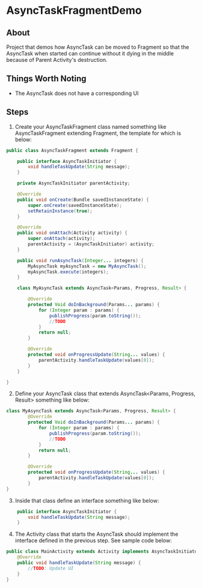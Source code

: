# AsyncTaskFragmentDemo

## About
Project that demos how AsyncTask can be moved to Fragment so that the AsyncTask when started can continue without it dying in the middle because of Parent Activity's destruction.

## Things Worth Noting
* The AsyncTask does not have a corresponding UI

## Steps
1. Create your AsyncTaskFragment class named something like AsyncTaskFragment extending Fragment, the template for which is below:
```Java
public class AsyncTaskFragment extends Fragment {

    public interface AsyncTaskInitiator {
        void handleTaskUpdate(String message);
    }

    private AsyncTaskInitiator parentActivity;

    @Override
    public void onCreate(Bundle savedInstanceState) {
        super.onCreate(savedInstanceState);
        setRetainInstance(true);
    }

    @Override
    public void onAttach(Activity activity) {
        super.onAttach(activity);
        parentActivity = (AsyncTaskInitiator) activity;
    }

    public void runAsyncTask(Integer... integers) {
        MyAsyncTask myAsyncTask = new MyAsyncTask();
        myAsyncTask.execute(integers);
    }

    class MyAsyncTask extends AsyncTask<Params, Progress, Result> {

        @Override
        protected Void doInBackground(Params... params) {
            for (Integer param : params) {
                publishProgress(param.toString());
                //TODO
            }
            return null;
        }

        @Override
        protected void onProgressUpdate(String... values) {
            parentActivity.handleTaskUpdate(values[0]);
        }
    }

}
```

2. Define your AsyncTask class that extends AsyncTask<Params, Progress, Result> something like below:
```Java
class MyAsyncTask extends AsyncTask<Params, Progress, Result> {
        @Override
        protected Void doInBackground(Params... params) {
            for (Integer param : params) {
                publishProgress(param.toString());
                //TODO
            }
            return null;
        }

        @Override
        protected void onProgressUpdate(String... values) {
            parentActivity.handleTaskUpdate(values[0]);
        }
}
``` 

3. Inside that class define an interface something like below:
```Java
    public interface AsyncTaskInitiator {
        void handleTaskUpdate(String message);
    }
```

4. The Activity class that starts the AsyncTask should implement the interface defined in the previous step. See sample code below:
```Java
public class MainActivity extends Activity implements AsyncTaskInitiator {
    @Override
    public void handleTaskUpdate(String message) {
        //TODO: Update UI
    }
}
```
